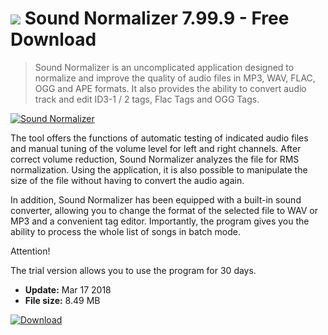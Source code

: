 # ![](https://cdn.softexe.net/static/icon/7/sound-normalizer-10540.png) Sound Normalizer 7.99.9 - Free Download

> Sound Normalizer is an uncomplicated application designed to normalize and improve the quality of audio files in MP3, WAV, FLAC, OGG and APE formats. It also provides the ability to convert audio track and edit ID3-1 / 2 tags, Flac Tags and OGG Tags.

[![Sound Normalizer](https://gallery.dpcdn.pl/imgc/Tools/31972/g_-_420x350_1.5_-_x20131023013145_0.png)](https://softexe.net/win/multimedia/audio-utilities/sound-normalizer:pRedR.html)

The tool offers the functions of automatic testing of indicated audio files and manual tuning of the volume level for left and right channels. After correct volume reduction, Sound Normalizer analyzes the file for RMS normalization. Using the application, it is also possible to manipulate the size of the file without having to convert the audio again.
 
 In addition, Sound Normalizer has been equipped with a built-in sound converter, allowing you to change the format of the selected file to WAV or MP3 and a convenient tag editor. Importantly, the program gives you the ability to process the whole list of songs in batch mode.
 
 Attention!
 
 The trial version allows you to use the program for 30 days.


- **Update:** Mar 17 2018
- **File size:** 8.49 MB

[![Download](https://cdn.softexe.net/static/img/download.png)](https://softexe.net/win/multimedia/audio-utilities/sound-normalizer:pRedR.html)

